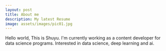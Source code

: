 ```yaml
---
layout: post
title: About me
description: My latest Resume
image: assets/images/pic01.jpg
---
```


Hello world, This is Shuyu.
I'm currently working as a content developer for data science programs.
Interested in data science, deep learning and ai.

